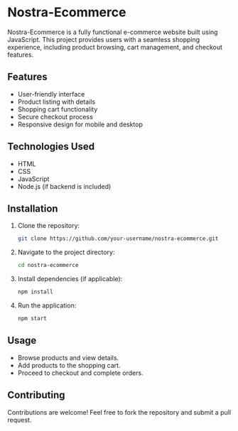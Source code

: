 # Nostra-Ecommerce

Nostra-Ecommerce is a fully functional e-commerce website built using JavaScript. This project provides users with a seamless shopping experience, including product browsing, cart management, and checkout features.

## Features
- User-friendly interface
- Product listing with details
- Shopping cart functionality
- Secure checkout process
- Responsive design for mobile and desktop

## Technologies Used
- HTML
- CSS
- JavaScript
- Node.js (if backend is included)


## Installation
1. Clone the repository:
   ```sh
   git clone https://github.com/your-username/nostra-ecommerce.git
   ```
2. Navigate to the project directory:
   ```sh
   cd nostra-ecommerce
   ```
3. Install dependencies (if applicable):
   ```sh
   npm install
   ```
4. Run the application:
   ```sh
   npm start
   ```


## Usage
- Browse products and view details.
- Add products to the shopping cart.
- Proceed to checkout and complete orders.

## Contributing
Contributions are welcome! Feel free to fork the repository and submit a pull request.

